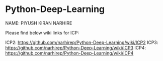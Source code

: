 # Python-Deep-Learning
NAME: PIYUSH KIRAN NARHIRE 

Please find below wiki links for ICP:

ICP2: https://github.com/narhirep/Python-Deep-Learning/wiki/ICP2
ICP3: https://github.com/narhirep/Python-Deep-Learning/wiki/ICP3
ICP4: https://github.com/narhirep/Python-Deep-Learning/wiki/ICP4
